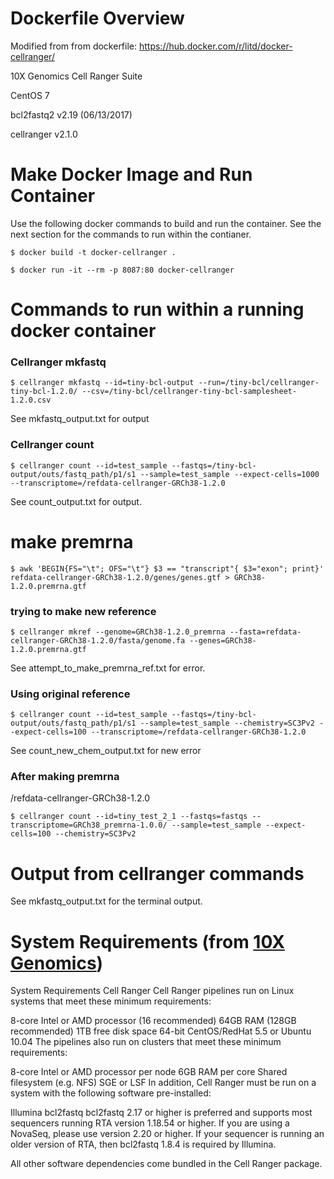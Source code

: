 # Dockerfile Overview
Modified from from dockerfile: https://hub.docker.com/r/litd/docker-cellranger/

10X Genomics Cell Ranger Suite

CentOS 7

bcl2fastq2 v2.19 (06/13/2017)

cellranger v2.1.0

# Make Docker Image and Run Container
  Use the following docker commands to build and run the container. See the next section for the commands to run within the contianer.

  `$ docker build -t docker-cellranger .`

  `$ docker run -it --rm -p 8087:80 docker-cellranger`

# Commands to run within a running docker container

  ### Cellranger mkfastq
  `$ cellranger mkfastq --id=tiny-bcl-output --run=/tiny-bcl/cellranger-tiny-bcl-1.2.0/ --csv=/tiny-bcl/cellranger-tiny-bcl-samplesheet-1.2.0.csv`

  See mkfastq_output.txt for output

  ### Cellranger count
  `$ cellranger count --id=test_sample --fastqs=/tiny-bcl-output/outs/fastq_path/p1/s1 --sample=test_sample --expect-cells=1000 --transcriptome=/refdata-cellranger-GRCh38-1.2.0`

  See count_output.txt for output.


  # make premrna
  `$ awk 'BEGIN{FS="\t"; OFS="\t"} $3 == "transcript"{ $3="exon"; print}' refdata-cellranger-GRCh38-1.2.0/genes/genes.gtf > GRCh38-1.2.0.premrna.gtf`


  ### trying to make new reference
  `$ cellranger mkref --genome=GRCh38-1.2.0_premrna --fasta=refdata-cellranger-GRCh38-1.2.0/fasta/genome.fa --genes=GRCh38-1.2.0.premrna.gtf`

  See attempt_to_make_premrna_ref.txt for error.

  ### Using original reference
  `$ cellranger count --id=test_sample --fastqs=/tiny-bcl-output/outs/fastq_path/p1/s1 --sample=test_sample --chemistry=SC3Pv2 --expect-cells=100 --transcriptome=/refdata-cellranger-GRCh38-1.2.0`

  See count_new_chem_output.txt for new error

  ### After making premrna

/refdata-cellranger-GRCh38-1.2.0

  `$ cellranger count --id=tiny_test_2_1 --fastqs=fastqs --transcriptome=GRCh38_premrna-1.0.0/ --sample=test_sample --expect-cells=100 --chemistry=SC3Pv2`

# Output from cellranger commands

See mkfastq_output.txt for the terminal output.

# System Requirements (from [10X Genomics](https://support.10xgenomics.com/single-cell-gene-expression/software/overview/system-requirements))

System Requirements
Cell Ranger
Cell Ranger pipelines run on Linux systems that meet these minimum requirements:

8-core Intel or AMD processor (16 recommended)
64GB RAM (128GB recommended)
1TB free disk space
64-bit CentOS/RedHat 5.5 or Ubuntu 10.04
The pipelines also run on clusters that meet these minimum requirements:

8-core Intel or AMD processor per node
6GB RAM per core
Shared filesystem (e.g. NFS)
SGE or LSF
In addition, Cell Ranger must be run on a system with the following software pre-installed:

Illumina bcl2fastq
bcl2fastq 2.17 or higher is preferred and supports most sequencers running RTA version 1.18.54 or higher. If you are using a NovaSeq, please use version 2.20 or higher. If your sequencer is running an older version of RTA, then bcl2fastq 1.8.4 is required by Illumina.

All other software dependencies come bundled in the Cell Ranger package.